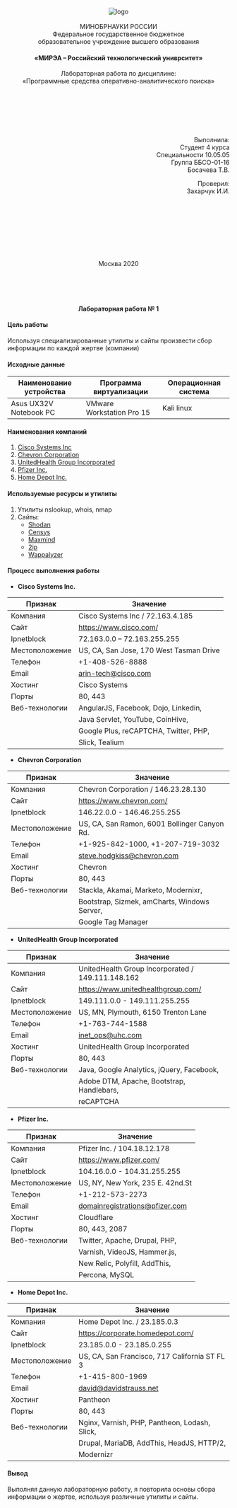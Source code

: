 <div align="center">
  <br>
  <img src="https://i.ibb.co/DkYw4wF/logo.png" alt="logo" border="0"><br><br>
  МИНОБРНАУКИ РОССИИ<br>
  Федеральное государственное бюджетное<br>
  образовательное учреждение высшего образования
  
#### **«МИРЭА – Российский технологический униврситет»**
  
  Лабораторная работа по дисциплине:<br>
  «Программные средства оперативно-аналитического поиска»
</div>
<br><br><br><br><br>
<div align="right">
  <br>
  Выполнила:<br>
  Студент 4 курса<br>
  Специальности 10.05.05<br>
  Группа ББСО-01-16<br>
  Босачева Т.В.<br>
  
  Проверил:<br>
  Захарчук И.И.<br>
</div>
<br><br><br><br><br><br><br>

<p align="center">
  Москва 2020
</p>
<br><br><br>

<div align="center">

#### **Лабораторная работа № 1**

</div>

<p>

#### **Цель работы**

Используя специализированные утилиты и сайты произвести сбор информации по каждой жертве (компании)
</p>

<p>

#### **Исходные данные**


| Наименование устройства  | Программа виртуализации   | Операционная система  |
| ------------------------ | ------------------------- | --------------------- |
| Asus UX32V Notebook PC   | VMware Workstation Pro 15 |      Kali linux       |

</p>

<p>

#### **Наименования компаний**

1. [Cisco Systems Inc](www.cisco.com)<br>
2. [Chevron Corporation](www.chevron.com)<br>
3. [UnitedHealth Group Incorporated](unitedhealthgroup.com)<br>
4. [Pfizer Inc.](www.pfizer.com)<br>
5. [Home Depot Inc.](corporate.homedepot.com)<br>
</p>

<p>

#### **Используемые ресурсы и утилиты**

1. Утилиты nslookup, whois, nmap<br>
2. Сайты:
    * [Shodan](shodan.io)
    * [Censys](censys.io)
    * [Maxmind](maxmind.com)
    * [2ip](2ip.ru)
    * [Wappalyzer](wappalayzer.com)
</p>


#### **Процесс выполнения работы**

<p>

* **Cisco Systems Inc.**

|Признак       |Значение                               |
|--------------|---------------------------------------|
|Компания      |Cisco Systems Inc / 72.163.4.185       |
|Сайт          |https://www.cisco.com/                 |
|Ipnetblock    |72.163.0.0 – 72.163.255.255            |
|Местоположение|US, CA, San Jose, 170 West Tasman Drive|
|Телефон       |+1-408-526-8888                        |
|Email         |arin-tech@cisco.com                    |
|Хостинг       |Cisco Systems                          |
|Порты         |80, 443                                |
|Веб-технологии|AngularJS, Facebook, Dojo, Linkedin,   |
|              |Java Servlet, YouTube, CoinHive,       |
|              |Google Plus, reCAPTCHA, Twitter, PHP,  |
|              |Slick, Tealium                         |
</p>


<p>

* **Chevron Corporation**

|Признак       |Значение                                    |
|--------------|--------------------------------------------|
|Компания      |Chevron Corporation / 146.23.28.130         |
|Сайт          |https://www.chevron.com/                    |
|Ipnetblock    |146.22.0.0 - 146.46.255.255                 |
|Местоположение|US, CA, San Ramon, 6001 Bollinger Canyon Rd.|
|Телефон       |+1-925-842-1000, +1-207-719-3032            |
|Email         |steve.hodgkiss@chevron.com                  |
|Хостинг       |Chevron                                     |
|Порты         |80, 443                                     |
|Веб-технологии|Stackla, Akamai, Marketo, Modernixr,        |
|              |Bootstrap, Sizmek, amCharts, Windows Server,|
|              |Google Tag Manager                          |
</p>

<p>

* **UnitedHealth Group Incorporated**

|Признак       |Значение                                         |
|--------------|-------------------------------------------------|
|Компания      |UnitedHealth Group Incorporated / 149.111.148.162|
|Сайт          |https://www.unitedhealthgroup.com/               |
|Ipnetblock    |149.111.0.0 - 149.111.255.255                    |
|Местоположение|US, MN, Plymouth, 6150 Trenton Lane              |
|Телефон       |+1-763-744-1588                                  |
|Email         |inet_ops@uhc.com                                 |
|Хостинг       |UnitedHealth Group Incorporated                  |
|Порты         |80, 443                                          |
|Веб-технологии|Java, Google Analytics, jQuery, Facebook,        |
|              |Adobe DTM, Apache, Bootstrap, Handlebars,        |
|              |reCAPTCHA                                        |

</p>

<p>

* **Pfizer Inc.**

|Признак       |Значение                        |
|--------------|--------------------------------|
|Компания      |Pfizer Inc. / 104.18.12.178     |
|Сайт          |https://www.pfizer.com/         |
|Ipnetblock    |104.16.0.0 - 104.31.255.255     |
|Местоположение|US, NY, New York, 235 E. 42nd.St|
|Телефон       |+1-212-573-2273                 |
|Email         |domainregistrations@pfizer.com  |
|Хостинг       |Cloudflare                      |
|Порты         |80, 443, 2087                   |
|Веб-технологии|Twitter, Apache, Drupal, PHP,   |
|              |Varnish, VideoJS, Hammer.js,    |
|              |New Relic, Polyfill, AddThis,   |
|              |Percona, MySQL                  |

</p>

<p>

* **Home Depot Inc.**

|Признак       |Значение                                     |
|--------------|---------------------------------------------|
|Компания      |Home Depot Inc. / 23.185.0.3                 |
|Сайт          |https://corporate.homedepot.com/             |
|Ipnetblock    |23.185.0.0 - 23.185.0.255                    |
|Местоположение|US, CA, San Francisco, 717 California ST FL 3|
|Телефон       |+1-415-800-1969                              |
|Email         |david@davidstrauss.net                       |
|Хостинг       |Pantheon                                     |
|Порты         |80, 443                                      |
|Веб-технологии|Nginx, Varnish, PHP, Pantheon, Lodash, Slick,|
|              |Drupal, MariaDB, AddThis, HeadJS, HTTP/2,    | 
|              |Modernizr                                    |
</p>

#### **Вывод**

<p>
Выполняя данную лабораторную работу, я повторила основы сбора информации о жертве, используя различные утилиты и сайты.
</p>

